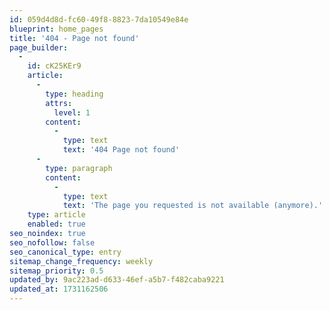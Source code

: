 ```yaml
---
id: 059d4d8d-fc60-49f8-8823-7da10549e84e
blueprint: home_pages
title: '404 - Page not found'
page_builder:
  -
    id: cK25KEr9
    article:
      -
        type: heading
        attrs:
          level: 1
        content:
          -
            type: text
            text: '404 Page not found'
      -
        type: paragraph
        content:
          -
            type: text
            text: 'The page you requested is not available (anymore).'
    type: article
    enabled: true
seo_noindex: true
seo_nofollow: false
seo_canonical_type: entry
sitemap_change_frequency: weekly
sitemap_priority: 0.5
updated_by: 9ac223ad-d633-46ef-a5b7-f482caba9221
updated_at: 1731162506
---
```

